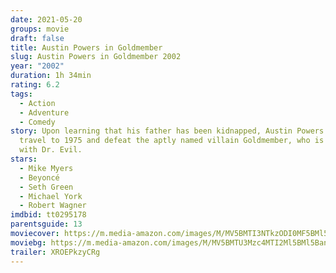 ```yaml
---
date: 2021-05-20
groups: movie
draft: false
title: Austin Powers in Goldmember
slug: Austin Powers in Goldmember 2002
year: "2002"
duration: 1h 34min
rating: 6.2
tags:
  - Action
  - Adventure
  - Comedy
story: Upon learning that his father has been kidnapped, Austin Powers must
  travel to 1975 and defeat the aptly named villain Goldmember, who is working
  with Dr. Evil.
stars:
  - Mike Myers
  - Beyoncé
  - Seth Green
  - Michael York
  - Robert Wagner
imdbid: tt0295178
parentsguide: 13
moviecover: https://m.media-amazon.com/images/M/MV5BMTI3NTkzODI0MF5BMl5BanBnXkFtZTYwNjc5MTA3._V1_FMjpg_UX485_.jpg
moviebg: https://m.media-amazon.com/images/M/MV5BMTU3Mzc4MTI2Ml5BMl5BanBnXkFtZTYwOTY5MTA3._V1_FMjpg_UX485_.jpg
trailer: XROEPkzyCRg
---
```

